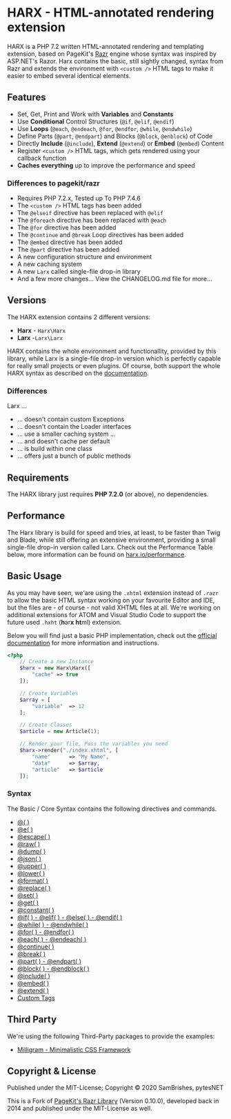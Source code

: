 HARX - HTML-annotated rendering extension
=========================================

HARX is a PHP 7.2 written HTML-annotated rendering and templating extension, based on PageKit's
[Razr](https://github.com/pagekit/razr) engine whose syntax was inspired by ASP.NET's Razor. Harx
contains the basic, still sightly changed, syntax from Razr and extends the environment with `<custom />`
HTML tags to make it easier to embed several identical elements.


Features
--------

-   Set, Get, Print and Work with **Variables** and **Constants**
-   Use **Conditional** Control Structures (`@if`, `@elif`, `@endif`)
-   Use **Loops** (`@each`, `@endeach`, `@for`, `@endfor`, `@while`, `@endwhile`)
-   Define Parts (`@part`, `@endpart`) and Blocks (`@block`, `@enblock`) of Code
-   Directly **Include** (`@include`), **Extend** (`@extend`) or **Embed** (`@embed`) Content
-   Register `<custom />` HTML tags, which gets rendered using your callback function
-   **Caches everything** up to improve the performance and speed


### Differences to pagekit/razr

-   Requires PHP 7.2.x, Tested up To PHP 7.4.6
-   The `<custom />` HTML tags has been added
-   The `@elseif` directive has been replaced with `@elif`
-   The `@foreach` directive has been replaced with `@each`
-   The `@for` directive has been added
-   The `@continue` and `@break` Loop directives has been added
-   The `@embed` directive has been added
-   The `@part` directive has been added
-   A new configuration structure and environment
-   A new caching system
-   A new `Larx` called single-file drop-in library
-   And a few more changes... View the CHANGELOG.md file for more...


Versions
--------

The HARX extension contains 2 different versions:

- **Harx** - `Harx\Harx`
- **Larx** -`Larx\Larx`

HARX contains the whole environment and functionallity, provided by this library, while Larx is a
single-file drop-in version which is perfectly capable for really small projects or even plugins.
Of course, both support the whole HARX syntax as described on the [documentation](https://harx.io/docs).

### Differences

Larx ...

-   ... doesn't contain custom Exceptions
-   ... doesn't contain the Loader interfaces
-   ... use a smaller caching system ...
-   ... and doesn't cache per default
-   ... is build within one class
-   ... offers just a bunch of public methods


Requirements
------------

The HARX library just requires **PHP 7.2.0** (or above), no dependencies.


Performance
-----------

The Harx library is build for speed and tries, at least, to be faster than Twig and Blade, while
still offering an extensive environment, providing a small single-file drop-in version called Larx.
Check out the Performance Table below, more information can be found on [harx.io/performance](https://harx.io/performance).


Basic Usage
-----------

As you may have seen, we'are using the `.xhtml` extension instead of `.razr` to allow the basic
HTML syntax working on your favourite Editor and IDE, but the files are - of course - not valid
XHTML files at all. We're working on additional extensions for ATOM and Visual Studio Code to
support the future used `.hxht` (**h**ar**x** **ht**ml) extension.

Below you will find just a basic PHP implementation, check out the [official documentation](https://harx.io/docs)
for more information and instructions.

```php
<?php
    // Create a new Instance
    $harx = new Harx\Harx([
        "cache" => true
    ]);

    // Create Variables
    $array = [
        "variable"  => 12
    ];

    // Create Classes
    $article = new Article(1);

    // Render your file, Pass the variables you need
    $harx->render("./index.xhtml", [
        "name"      => "My Name",
        "data"      => $array,
        "article"   => $article
    ]);
```

### Syntax

The Basic / Core Syntax contains the following directives and commands.

- [@( )](https://harx.io/docs/@)
- [@e( )](https://harx.io/docs/@e)
- [@escape( )](https://harx.io/docs/@escape)
- [@raw( )](https://harx.io/docs/@raw)
- [@dump( )](https://harx.io/docs/@dump)
- [@json( )](https://harx.io/docs/@json)
- [@upper( )](https://harx.io/docs/@upper)
- [@lower( )](https://harx.io/docs/@lower)
- [@format( )](https://harx.io/docs/@format)
- [@replace( )](https://harx.io/docs/@replace)
- [@set( )](https://harx.io/docs/@set)
- [@get( )](https://harx.io/docs/@get)
- [@constant( )](https://harx.io/docs/@constant)
- [@if( ) - @elif( ) - @else( ) - @endif( )](https://harx.io/docs/@if)
- [@while( ) - @endwhile( )](https://harx.io/docs/@while)
- [@for( ) - @endfor( )](https://harx.io/docs/@for)
- [@each( ) - @endeach( )](https://harx.io/docs/@each)
- [@continue( )](https://harx.io/docs/@continue)
- [@break( )](https://harx.io/docs/@break)
- [@part( ) - @endpart( )](https://harx.io/docs/@part)
- [@block( ) - @endblock( )](https://harx.io/docs/@block)
- [@include( )](https://harx.io/docs/@include)
- [@embed( )](https://harx.io/docs/@embed)
- [@extend( )](https://harx.io/docs/@extend)
- [Custom Tags](https://harx.io/docs/custom_tags)


Third Party
-----------

We're using the following Third-Party packages to provide the examples:

-   [Milligram - Minimalistic CSS Framework](https://milligram.io)


Copyright & License
-------------------

Published under the MIT-License; Copyright © 2020 SamBrishes, pytesNET

This is a Fork of [PageKit's Razr Library](https://github.com/pagekist/razr) (Version 0.10.0),
developed back in 2014 and published under the MIT-License as well.
